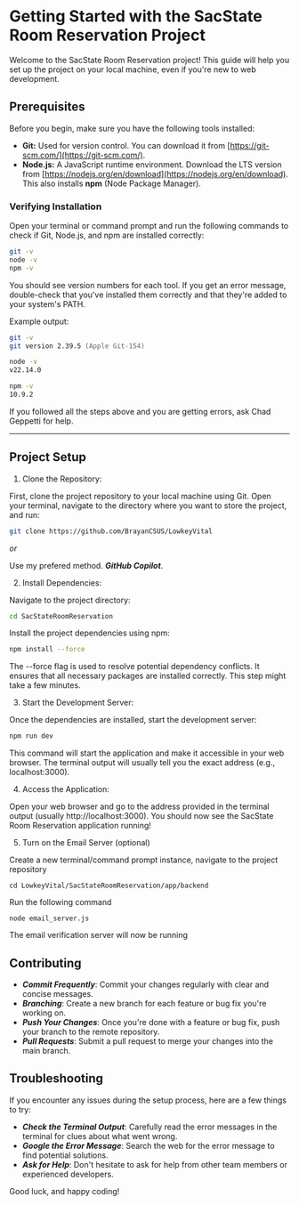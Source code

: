 # Getting Started with the SacState Room Reservation Project

Welcome to the SacState Room Reservation project! This guide will help you set up the project on your local machine, even if you're new to web development.

## Prerequisites

Before you begin, make sure you have the following tools installed:

- **Git:** Used for version control. You can download it from [https://git-scm.com/](https://git-scm.com/).
- **Node.js:** A JavaScript runtime environment. Download the LTS version from [https://nodejs.org/en/download](https://nodejs.org/en/download). This also installs **npm** (Node Package Manager).

### Verifying Installation

Open your terminal or command prompt and run the following commands to check if Git, Node.js, and npm are installed correctly:

```zsh
git -v
node -v
npm -v
```

You should see version numbers for each tool. If you get an error message, double-check that you've installed them correctly and that they're added to your system's PATH.

Example output:

```zsh
git -v
git version 2.39.5 (Apple Git-154)

node -v
v22.14.0

npm -v
10.9.2
```

If you followed all the steps above and you are getting errors, ask Chad Geppetti for help.

---

## Project Setup

1. Clone the Repository:

First, clone the project repository to your local machine using Git. Open your terminal, navigate to the directory where you want to store the project, and run:

```zsh
git clone https://github.com/BrayanCSUS/LowkeyVital
```

_or_

Use my prefered method. **_GitHub Copilot_**.

2. Install Dependencies:

Navigate to the project directory:

```zsh
cd SacStateRoomReservation
```

Install the project dependencies using npm:

```zsh
npm install --force
```

The --force flag is used to resolve potential dependency conflicts. It ensures that all necessary packages are installed correctly. This step might take a few minutes.

3. Start the Development Server:

Once the dependencies are installed, start the development server:

```zsh
npm run dev
```

This command will start the application and make it accessible in your web browser. The terminal output will usually tell you the exact address (e.g., localhost:3000).

4. Access the Application:

Open your web browser and go to the address provided in the terminal output (usually http://localhost:3000). You should now see the SacState Room Reservation application running!

5. Turn on the Email Server (optional)

Create a new terminal/command prompt instance, navigate to the project repository
```
cd LowkeyVital/SacStateRoomReservation/app/backend
```
Run the following command
```
node email_server.js
```
The email verification server will now be running

## Contributing

- **_Commit Frequently_**: Commit your changes regularly with clear and concise messages.
- **_Branching_**: Create a new branch for each feature or bug fix you're working on.
- **_Push Your Changes_**: Once you're done with a feature or bug fix, push your branch to the remote repository.
- **_Pull Requests_**: Submit a pull request to merge your changes into the main branch.

## Troubleshooting

If you encounter any issues during the setup process, here are a few things to try:

- **_Check the Terminal Output_**: Carefully read the error messages in the terminal for clues about what went wrong.
- **_Google the Error Message_**: Search the web for the error message to find potential solutions.
- **_Ask for Help_**: Don't hesitate to ask for help from other team members or experienced developers.

Good luck, and happy coding!
